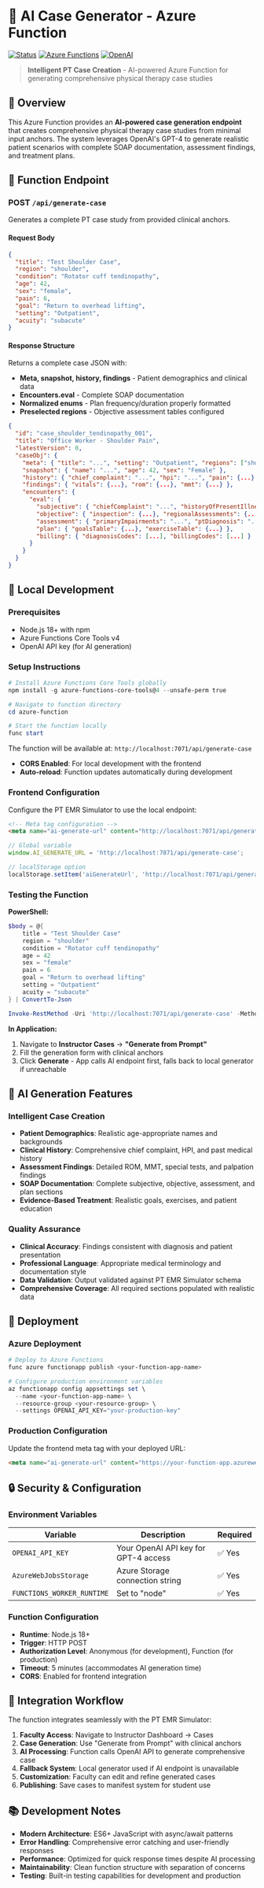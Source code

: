 # 🤖 AI Case Generator - Azure Function

[![Status](https://img.shields.io/badge/Status-Development-yellow?style=flat-square)]()
[![Azure Functions](https://img.shields.io/badge/Platform-Azure_Functions-blue?style=flat-square)](https://azure.microsoft.com/en-us/services/functions/)
[![OpenAI](https://img.shields.io/badge/AI-OpenAI_GPT--4-green?style=flat-square)](https://openai.com/)

> **Intelligent PT Case Creation** - AI-powered Azure Function for generating comprehensive physical therapy case studies

## 🎯 Overview

This Azure Function provides an **AI-powered case generation endpoint** that creates comprehensive physical therapy case studies from minimal input anchors. The system leverages OpenAI's GPT-4 to generate realistic patient scenarios with complete SOAP documentation, assessment findings, and treatment plans.

## 🚀 Function Endpoint

### **POST** `/api/generate-case`

Generates a complete PT case study from provided clinical anchors.

#### **Request Body**

```json
{
  "title": "Test Shoulder Case",
  "region": "shoulder", 
  "condition": "Rotator cuff tendinopathy",
  "age": 42,
  "sex": "female", 
  "pain": 6,
  "goal": "Return to overhead lifting",
  "setting": "Outpatient",
  "acuity": "subacute"
}
```

#### **Response Structure**

Returns a complete case JSON with:

- **Meta, snapshot, history, findings** - Patient demographics and clinical data
- **Encounters.eval** - Complete SOAP documentation
- **Normalized enums** - Plan frequency/duration properly formatted
- **Preselected regions** - Objective assessment tables configured

```json
{
  "id": "case_shoulder_tendinopathy_001",
  "title": "Office Worker - Shoulder Pain",
  "latestVersion": 0,
  "caseObj": {
    "meta": { "title": "...", "setting": "Outpatient", "regions": ["shoulder"] },
    "snapshot": { "name": "...", "age": 42, "sex": "Female" },
    "history": { "chief_complaint": "...", "hpi": "...", "pain": {...} },
    "findings": { "vitals": {...}, "rom": {...}, "mmt": {...} },
    "encounters": {
      "eval": {
        "subjective": { "chiefComplaint": "...", "historyOfPresentIllness": "..." },
        "objective": { "inspection": {...}, "regionalAssessments": {...} },
        "assessment": { "primaryImpairments": "...", "ptDiagnosis": "..." },
        "plan": { "goalsTable": {...}, "exerciseTable": {...} },
        "billing": { "diagnosisCodes": [...], "billingCodes": [...] }
      }
    }
  }
}
```

## 🔧 Local Development

### **Prerequisites**

- Node.js 18+ with npm
- Azure Functions Core Tools v4
- OpenAI API key (for AI generation)

### **Setup Instructions**

```powershell
# Install Azure Functions Core Tools globally
npm install -g azure-functions-core-tools@4 --unsafe-perm true

# Navigate to function directory
cd azure-function

# Start the function locally
func start
```

The function will be available at: `http://localhost:7071/api/generate-case`

- **CORS Enabled**: For local development with the frontend
- **Auto-reload**: Function updates automatically during development

### **Frontend Configuration**

Configure the PT EMR Simulator to use the local endpoint:

```html
<!-- Meta tag configuration -->
<meta name="ai-generate-url" content="http://localhost:7071/api/generate-case">
```

```javascript
// Global variable
window.AI_GENERATE_URL = 'http://localhost:7071/api/generate-case';

// localStorage option
localStorage.setItem('aiGenerateUrl', 'http://localhost:7071/api/generate-case');
```

### **Testing the Function**

**PowerShell:**

```powershell
$body = @{
    title = "Test Shoulder Case"
    region = "shoulder"
    condition = "Rotator cuff tendinopathy"
    age = 42
    sex = "female"
    pain = 6
    goal = "Return to overhead lifting"
    setting = "Outpatient"
    acuity = "subacute"
} | ConvertTo-Json

Invoke-RestMethod -Uri 'http://localhost:7071/api/generate-case' -Method POST -ContentType 'application/json' -Body $body
```

**In Application:**

1. Navigate to **Instructor Cases** → **"Generate from Prompt"**
2. Fill the generation form with clinical anchors
3. Click **Generate** - App calls AI endpoint first, falls back to local generator if unreachable

## 🧠 AI Generation Features

### **Intelligent Case Creation**

- **Patient Demographics**: Realistic age-appropriate names and backgrounds
- **Clinical History**: Comprehensive chief complaint, HPI, and past medical history
- **Assessment Findings**: Detailed ROM, MMT, special tests, and palpation findings
- **SOAP Documentation**: Complete subjective, objective, assessment, and plan sections
- **Evidence-Based Treatment**: Realistic goals, exercises, and patient education

### **Quality Assurance**

- **Clinical Accuracy**: Findings consistent with diagnosis and patient presentation
- **Professional Language**: Appropriate medical terminology and documentation style
- **Data Validation**: Output validated against PT EMR Simulator schema
- **Comprehensive Coverage**: All required sections populated with realistic data

## 🚀 Deployment

### **Azure Deployment**

```powershell
# Deploy to Azure Functions
func azure functionapp publish <your-function-app-name>

# Configure production environment variables
az functionapp config appsettings set \
  --name <your-function-app-name> \
  --resource-group <your-resource-group> \
  --settings OPENAI_API_KEY="your-production-key"
```

### **Production Configuration**

Update the frontend meta tag with your deployed URL:

```html
<meta name="ai-generate-url" content="https://your-function-app.azurewebsites.net/api/generate-case">
```

## 🔒 Security & Configuration

### **Environment Variables**

| Variable | Description | Required |
|----------|-------------|----------|
| `OPENAI_API_KEY` | Your OpenAI API key for GPT-4 access | ✅ Yes |
| `AzureWebJobsStorage` | Azure Storage connection string | ✅ Yes |
| `FUNCTIONS_WORKER_RUNTIME` | Set to "node" | ✅ Yes |

### **Function Configuration**

- **Runtime**: Node.js 18+
- **Trigger**: HTTP POST
- **Authorization Level**: Anonymous (for development), Function (for production)
- **Timeout**: 5 minutes (accommodates AI generation time)
- **CORS**: Enabled for frontend integration

## 🤝 Integration Workflow

The function integrates seamlessly with the PT EMR Simulator:

1. **Faculty Access**: Navigate to Instructor Dashboard → Cases
2. **Case Generation**: Use "Generate from Prompt" with clinical anchors
3. **AI Processing**: Function calls OpenAI API to generate comprehensive case
4. **Fallback System**: Local generator used if AI endpoint is unavailable
5. **Customization**: Faculty can edit and refine generated cases
6. **Publishing**: Save cases to manifest system for student use

## 📚 Development Notes

- **Modern Architecture**: ES6+ JavaScript with async/await patterns
- **Error Handling**: Comprehensive error catching and user-friendly responses
- **Performance**: Optimized for quick response times despite AI processing
- **Maintainability**: Clean function structure with separation of concerns
- **Testing**: Built-in testing capabilities for development and production
